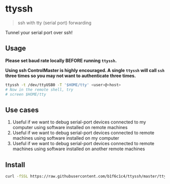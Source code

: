 # ttyssh

> ssh with tty (serial port) forwarding

Tunnel your serial port over ssh!

## Usage

**Please set baud rate locally BEFORE running `ttyssh`.**

**Using ssh ControlMaster is highly encouraged. A single `ttyssh` will call `ssh` three times so you may not want to authenticate three times.**

```sh
ttyssh -t /dev/ttyUSB0 -T '$HOME/tty' <user>@<host>
# Now in the remote shell, try
# screen $HOME/tty
```

## Use cases

1. Useful if we want to debug serial-port devices connected to my computer
    using software installed on remote machines
2. Useful if we want to debug serial-port devices connected to remote machines
    using software installed on my computer
3. Useful if we want to debug serial-port devices connected to remote machines
    using software installed on another remote machines

## Install

```sh
curl -fSSL https://raw.githubusercontent.com/b1f6c1c4/ttyssh/master/ttyssh > ~/.local/bin/ttyssh && chmod +x ~/.local/bin/ttyssh
```
